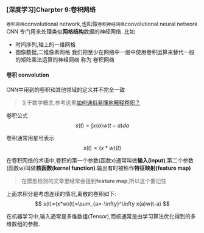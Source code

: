 
### [深度学习]Charpter 9:卷积网络
`卷积网络`convolutional network,也叫做`卷积神经网络`convolutional neural network CNN
专门用来处理类似**网格结构**数据的神经网络.
比如
* 时间序列,轴上的一维网格
* 图像数据,二维像素网格
我们把至少在网络中一层中使用卷积运算来替代一般的矩阵乘法运算的神经网络 称为 卷积网络



#### 卷积 convolution
CNN中用到的卷积和其他领域的定义并不完全一致

> 关于数学概念,参考这里[如何通俗易懂地解释卷积？](https://www.zhihu.com/question/22298352)

卷积公式
$$s(t) = \int x(a)w(t-a)da$$

卷积通常用星号表示
$$s(t)=(x*w)(t)$$


在卷积网络的术语中,卷积的第一个参数(函数x)通常叫做**输入(input)**,第二个参数(函数w)叫做**核函数(kernel function)**.输出有时被称作**特征映射(feature map)**

> 在模型检测的文章里经常会提到**feature map**,所以这个要记住

上面求积分是考虑连续的情况,离散的卷积如下:
$$
s(t)=(x*w)(t)=\sum_{a=-\infty}^\infty x(a)w(t-a)
$$

在机器学习中,输入通常是多维数组(Tensor),而核通常是由学习算法优化得到的多维数组的参数.